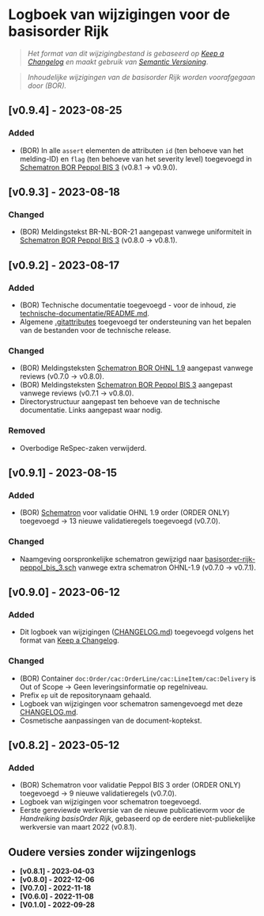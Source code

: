 # Logboek van wijzigingen voor de basisorder Rijk

> _Het format van dit wijzigingbestand is gebaseerd op [Keep a Changelog](https://keepachangelog.com/nl/1.1.0/) en maakt gebruik van [Semantic Versioning](https://semver.org/spec/v2.0.0.html)_.

> _Inhoudelijke wijzigingen van de basisorder Rijk worden voorafgegaan door (BOR)._


## [v0.9.4] - 2023-08-25

### Added

- (BOR) In alle `assert` elementen de attributen `id` (ten behoeve van het melding-ID) en `flag` (ten behoeve van het severity level) toegevoegd in [Schematron BOR Peppol BIS 3](./technische-documentatie/basisorder-rijk-peppol-bis-3.sch) (v0.8.1 → v0.9.0).



## [v0.9.3] - 2023-08-18

### Changed

- (BOR) Meldingstekst BR-NL-BOR-21 aangepast vanwege uniformiteit in [Schematron BOR Peppol BIS 3](./technische-documentatie/basisorder-rijk-peppol-bis-3.sch) (v0.8.0 → v0.8.1).


## [v0.9.2] - 2023-08-17

### Added

- (BOR) Technische documentatie toegevoegd - voor de inhoud, zie [technische-documentatie/README.md](./technische-documentatie/README.md).
- Algemene [.gitattributes](./.gitattributes) toegevoegd ter ondersteuning van het bepalen van de bestanden voor de technische release.

### Changed

- (BOR) Meldingsteksten [Schematron BOR OHNL 1.9](./technische-documentatie/basisorder-rijk-ohnl-1.9.sch) aangepast vanwege reviews (v0.7.0 → v0.8.0).
- (BOR) Meldingsteksten [Schematron BOR Peppol BIS 3](./technische-documentatie/basisorder-rijk-peppol-bis-3.sch) aangepast vanwege reviews (v0.7.1 → v0.8.0).
- Directorystructuur aangepast ten behoeve van de technische documentatie. Links aangepast waar nodig.

### Removed

- Overbodige ReSpec-zaken verwijderd.


## [v0.9.1] - 2023-08-15

### Added

- (BOR) [Schematron](./technische-documentatie/basisorder-rijk-ohnl-1.9.sch) voor validatie OHNL 1.9 order (ORDER ONLY) toegevoegd → 13 nieuwe validatieregels toegevoegd (v0.7.0).

### Changed

- Naamgeving oorspronkelijke schematron gewijzigd naar [basisorder-rijk-peppol_bis_3.sch](./technische-documentatie/basisorder-rijk-peppol-bis-3.sch) vanwege extra schematron OHNL-1.9 (v0.7.0 → v0.7.1).


## [v0.9.0] - 2023-06-12

### Added

- Dit logboek van wijzigingen ([CHANGELOG.md](./CHANGELOG.md)) toegevoegd volgens het format van [Keep a Changelog](https://keepachangelog.com/nl/1.1.0/).

### Changed

- (BOR) Container `doc:Order/cac:OrderLine/cac:LineItem/cac:Delivery` is Out of Scope → Geen leveringsinformatie op regelniveau.
- Prefix `ep` uit de repositorynaam gehaald.
- Logboek van wijzigingen voor schematron samengevoegd met deze [CHANGELOG.md](./CHANGELOG.md).
- Cosmetische aanpassingen van de document-koptekst.


## [v0.8.2] - 2023-05-12

### Added

- (BOR) Schematron voor validatie Peppol BIS 3 order (ORDER ONLY) toegevoegd → 9 nieuwe validatieregels (v0.7.0).
- Logboek van wijzigingen voor schematron toegevoegd.
- Eerste gereviewde werkversie van de nieuwe publicatievorm voor de <em>Handreiking basisOrder Rijk</em>, gebaseerd op de eerdere niet-publiekelijke werkversie van maart 2022 (v0.8.1).


## Oudere versies zonder wijzingenlogs

* **[v0.8.1] - 2023-04-03**
* **[v0.8.0] - 2022-12-06**
* **[V0.7.0] - 2022-11-18**
* **[V0.6.0] - 2022-11-08**
* **[V0.1.0] - 2022-09-28**